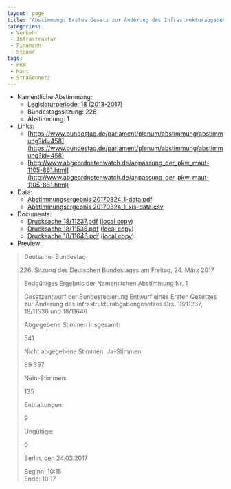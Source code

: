 ```yaml
---
layout: page
title: "Abstimmung: Erstes Gesetz zur Änderung des Infrastrukturabgabengesetzes"
categories:
 - Verkehr
 - Infrastruktur
 - Finanzen
 - Steuer
tags:
 - PKW
 - Maut
 - Straßennetz
---
```


* Namentliche Abstimmung:
    * [Legislaturperiode: 18 (2013-2017)](https://de.wikipedia.org/wiki/18._Deutscher_Bundestag)
    * Bundestagssitzung: 226
    * Abstimmung: 1
* Links: 
    * [https://www.bundestag.de/parlament/plenum/abstimmung/abstimmung?id=458](https://www.bundestag.de/parlament/plenum/abstimmung/abstimmung?id=458)
    * [http://www.abgeordnetenwatch.de/anpassung_der_pkw_maut-1105-861.html](http://www.abgeordnetenwatch.de/anpassung_der_pkw_maut-1105-861.html)
* Data: 
    * [Abstimmungsergebnis 20170324_1-data.pdf](/res/abstimmungsliste/20170324_1-data.pdf)
    * [Abstimmungsergebnis 20170324_1_xls-data.csv](/res/abstimmungsliste/analyses/20170324_1_xls-data.csv)
* Documents: 
    * [Drucksache 18/11237.pdf](http://dip21.bundestag.de/dip21/btd/18/112/1811237.pdf) ([local copy](/res/abstimmungsdaten/018-226-01/1811237.pdf))
    * [Drucksache 18/11536.pdf](http://dip21.bundestag.de/dip21/btd/18/115/1811536.pdf) ([local copy](/res/abstimmungsdaten/018-226-01/1811536.pdf))
    * [Drucksache 18/11646.pdf](http://dip21.bundestag.de/dip21/btd/18/116/1811646.pdf) ([local copy](/res/abstimmungsdaten/018-226-01/1811646.pdf))
* Preview: 
> Deutscher Bundestag
> 
> 226. Sitzung des Deutschen Bundestages
> am Freitag, 24. März 2017
> 
> Endgültiges Ergebnis der Namentlichen Abstimmung Nr. 1
> 
> Gesetzentwurf der Bundesregierung
> Entwurf eines Ersten Gesetzes zur Änderung des Infrastrukturabgabengesetzes
> Drs. 18/11237, 18/11536 und 18/11646
> 
> Abgegebene Stimmen insgesamt:
> 
> 541
> 
> Nicht abgegebene Stimmen:
> Ja-Stimmen:
> 
> 89
> 397
> 
> Nein-Stimmen:
> 
> 135
> 
> Enthaltungen:
> 
> 9
> 
> Ungültige:
> 
> 0
> 
> Berlin, den 24.03.2017
> 
> Beginn: 10:15  
> Ende: 10:17

